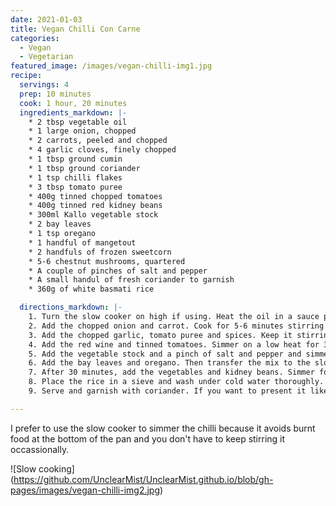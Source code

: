 ```yaml
---
date: 2021-01-03
title: Vegan Chilli Con Carne 
categories:
  - Vegan
  - Vegetarian
featured_image: /images/vegan-chilli-img1.jpg
recipe:
  servings: 4 
  prep: 10 minutes
  cook: 1 hour, 20 minutes
  ingredients_markdown: |-
    * 2 tbsp vegetable oil
    * 1 large onion, chopped
    * 2 carrots, peeled and chopped
    * 4 garlic cloves, finely chopped
    * 1 tbsp ground cumin
    * 1 tbsp ground coriander
    * 1 tsp chilli flakes
    * 3 tbsp tomato puree
    * 400g tinned chopped tomatoes
    * 400g tinned red kidney beans
    * 300ml Kallo vegetable stock 
    * 2 bay leaves
    * 1 tsp oregano
    * 1 handful of mangetout
    * 2 handfuls of frozen sweetcorn
    * 5-6 chestnut mushrooms, quartered
    * A couple of pinches of salt and pepper
    * A small handul of fresh coriander to garnish
    * 360g of white basmati rice

  directions_markdown: |-
    1. Turn the slow cooker on high if using. Heat the oil in a sauce pan on a low-medium heat.
    2. Add the chopped onion and carrot. Cook for 5-6 minutes stirring occasionally. 
    3. Add the chopped garlic, tomato puree and spices. Keep it stirring so it doesn't burn. 
    4. Add the red wine and tinned tomatoes. Simmer on a low heat for 3-4 minutes. 
    5. Add the vegetable stock and a pinch of salt and pepper and simmer for 5 minutes on a low heat.
    6. Add the bay leaves and oregano. Then transfer the mix to the slow cooker on high heat (if using). If using a saucepan to simmer, cover it with the lid slightly ajar.
    7. After 30 minutes, add the vegetables and kidney beans. Simmer for another 30 minutes and begin preparing the rice.
    8. Place the rice in a sieve and wash under cold water thoroughly. Transfer to a saucepan and add 1.2 litres of cold water and a pinch of salt. Heat on a low-medium heat until the water begins to bubble. Then turn down the heat to low and cover with a lid and simmer for 17-20 minutes. Try not to open the lid whilst the rice is cooking as this can cause it to get sticky. You can use a fork to check for water at the bottom after 15 minutes.
    9. Serve and garnish with coriander. If you want to present it like my picture, transfer the rice to a cappucino mug and tip it on top of the chilli. 

---
```

I prefer to use the slow cooker to simmer the chilli because it avoids burnt food at the bottom of the pan and you don't have to keep stirring it occassionally. 

![Slow cooking] (https://github.com/UnclearMist/UnclearMist.github.io/blob/gh-pages/images/vegan-chilli-img2.jpg)

